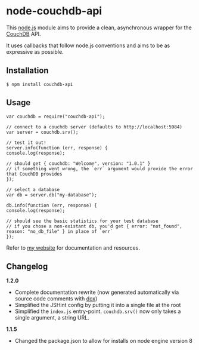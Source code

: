 # node-couchdb-api

This [node.js](http://nodejs.org/) module aims to provide a clean, asynchronous wrapper for the [CouchDB](http://couchdb.apache.org/) API.

It uses callbacks that follow node.js conventions and aims to be as expressive as possible.

## Installation

`$ npm install couchdb-api`

## Usage

    var couchdb = require("couchdb-api");

    // connect to a couchdb server (defaults to http://localhost:5984)
    var server = couchdb.srv();

    // test it out!
    server.info(function (err, response) {
	console.log(response);

	// should get { couchdb: "Welcome", version: "1.0.1" }
	// if something went wrong, the `err` argument would provide the error that CouchDB provides
    });

    // select a database
    var db = server.db("my-database");

    db.info(function (err, response) {
	console.log(response);

	// should see the basic statistics for your test database
	// if you chose a non-existant db, you'd get { error: "not_found", reason: "no_db_file" } in place of `err`
    });

Refer to [my website](http://dominicbarnes.us/node-couchdb-api/) for documentation and resources.

## Changelog

**1.2.0**
 - Complete documentation rewrite (now generated automatically via source code comments with [dox](https://github.com/visionmedia/dox))
 - Simplified the JSHint config by putting it into a single file at the root
 - Simplified the `index.js` entry-point. `couchdb.srv()` now only takes a single argument, a string URL.


**1.1.5**
 - Changed the package.json to allow for installs on node engine version 8
